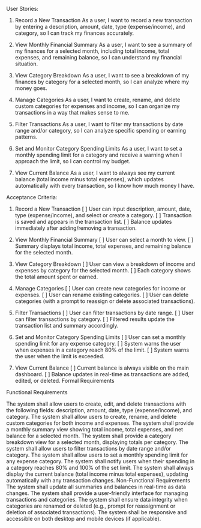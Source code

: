 User Stories: 

1. Record a New Transaction
As a user, I want to record a new transaction by entering a description, amount, date, type (expense/income), and category, so I can track my finances accurately.

2. View Monthly Financial Summary
As a user, I want to see a summary of my finances for a selected month, including total income, total expenses, and remaining balance, so I can understand my financial situation.

3. View Category Breakdown
As a user, I want to see a breakdown of my finances by category for a selected month, so I can analyze where my money goes.

4. Manage Categories
As a user, I want to create, rename, and delete custom categories for expenses and income, so I can organize my transactions in a way that makes sense to me.

5. Filter Transactions
As a user, I want to filter my transactions by date range and/or category, so I can analyze specific spending or earning patterns.

6. Set and Monitor Category Spending Limits
As a user, I want to set a monthly spending limit for a category and receive a warning when I approach the limit, so I can control my budget.

7. View Current Balance
As a user, I want to always see my current balance (total income minus total expenses), which updates automatically with every transaction, so I know how much money I have.


Acceptance Criteria:

1. Record a New Transaction
[ ] User can input description, amount, date, type (expense/income), and select or create a category.
[ ] Transaction is saved and appears in the transaction list.
[ ] Balance updates immediately after adding/removing a transaction.

2. View Monthly Financial Summary
[ ] User can select a month to view.
[ ] Summary displays total income, total expenses, and remaining balance for the selected month.

3. View Category Breakdown
[ ] User can view a breakdown of income and expenses by category for the selected month.
[ ] Each category shows the total amount spent or earned.

4. Manage Categories
[ ] User can create new categories for income or expenses.
[ ] User can rename existing categories.
[ ] User can delete categories (with a prompt to reassign or delete associated transactions).

5. Filter Transactions
[ ] User can filter transactions by date range.
[ ] User can filter transactions by category.
[ ] Filtered results update the transaction list and summary accordingly.

6. Set and Monitor Category Spending Limits
[ ] User can set a monthly spending limit for any expense category.
[ ] System warns the user when expenses in a category reach 80\% of the limit.
[ ] System warns the user when the limit is exceeded.

7. View Current Balance
[ ] Current balance is always visible on the main dashboard.
[ ] Balance updates in real-time as transactions are added, edited, or deleted.
Formal Requirements

Functional Requirements

The system shall allow users to create, edit, and delete transactions with the following fields: description, amount, date, type (expense/income), and category.
The system shall allow users to create, rename, and delete custom categories for both income and expenses.
The system shall provide a monthly summary view showing total income, total expenses, and net balance for a selected month.
The system shall provide a category breakdown view for a selected month, displaying totals per category.
The system shall allow users to filter transactions by date range and/or category.
The system shall allow users to set a monthly spending limit for any expense category.
The system shall notify users when their spending in a category reaches 80\% and 100\% of the set limit.
The system shall always display the current balance (total income minus total expenses), updating automatically with any transaction changes.
Non-Functional Requirements
The system shall update all summaries and balances in real-time as data changes.
The system shall provide a user-friendly interface for managing transactions and categories.
The system shall ensure data integrity when categories are renamed or deleted (e.g., prompt for reassignment or deletion of associated transactions).
The system shall be responsive and accessible on both desktop and mobile devices (if applicable).